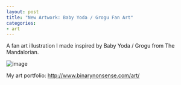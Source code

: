 ```yaml
---
layout: post
title: "New Artwork: Baby Yoda / Grogu Fan Art"
categories:
- art
---
```


<p>
A fan art illustration I made inspired by Baby Yoda / Grogu from The Mandalorian.
</p>


![image](http://www.binarynonsense.com/imgs/art/full/alvaro-garcia-mando-02-reducedforweb.jpg)


<p>My art portfolio: <a href="http://www.binarynonsense.com/art/">http://www.binarynonsense.com/art/</a></p>
